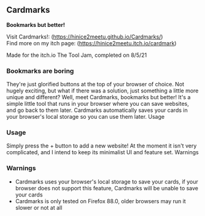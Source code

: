 ## Cardmarks

**Bookmarks but better!**

Visit Cardmarks!: (https://hinice2meetu.github.io/Cardmarks/)  
Find more on my itch page: (https://hinice2meetu.itch.io/cardmark)  

Made for the itch.io The Tool Jam, completed on 8/5/21

### Bookmarks are boring

They're just glorified buttons at the top of your browser of choice. Not hugely exciting, but what if there was a solution, just something a little more unique and different? Well, meet Cardmarks, bookmarks but better! It's a simple little tool that runs in your browser where you can save websites, and go back to them later. Cardmarks automatically saves your cards in your browser's local storage so you can use them later.
Usage

### Usage

Simply press the + button to add a new website! At the moment it isn't very complicated, and I intend to keep its minimalist UI and feature set.
Warnings

### Warnings

- Cardmarks uses your browser's local storage to save your cards, if your browser does not support this feature, Cardmarks will be unable to save your cards
- Cardmarks is only tested on Firefox 88.0, older browsers may run it slower or not at all